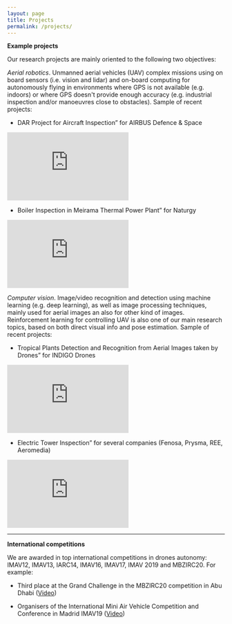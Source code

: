 ```yaml
---
layout: page
title: Projects
permalink: /projects/
---
```


**Example projects**

Our research projects are mainly oriented to the following two objectives:

*Aerial robotics*. Unmanned aerial vehicles (UAV) complex missions using on board sensors (i.e. vision and lidar) and on-board computing for autonomously flying in environments where GPS is not available (e.g. indoors) or where GPS doesn't provide enough accuracy (e.g. industrial inspection and/or manoeuvres close to obstacles). Sample of recent projects:

- DAR Project for Aircraft Inspection” for AIRBUS Defence & Space

<iframe title="vimeo-player" src="https://player.vimeo.com/video/393907228" width="281" height="158" frameborder="0" allowfullscreen>  </iframe>

- Boiler Inspection in Meirama Thermal Power Plant” for Naturgy

<iframe title="vimeo-player" src="https://player.vimeo.com/video/269340493" width="281" height="158" frameborder="0" allowfullscreen></iframe>

*Computer vision*. Image/video recognition and detection using machine learning (e.g. deep learning), as well as image processing techniques, mainly used for aerial images an also for other kind of images. Reinforcement learning for controlling UAV is also one of our main research topics, based on both direct visual info and pose estimation. Sample of recent projects:

- Tropical Plants Detection and Recognition from Aerial Images taken by Drones” for INDIGO Drones

<iframe width="281" height="158" src="https://www.youtube.com/embed/le0PggkA_oM" frameborder="0" allow="accelerometer; autoplay; encrypted-media; gyroscope; picture-in-picture" allowfullscreen></iframe>

- Electric Tower Inspection” for several companies (Fenosa, Prysma, REE, Aeromedia)

<iframe title="vimeo-player" src="https://player.vimeo.com/video/318826658" width="281" height="158" frameborder="0" allowfullscreen></iframe>

--------

**International competitions**

We are awarded in top international competitions in drones autonomy: IMAV12, IMAV13, IARC14, IMAV16, IMAV17, IMAV 2019 and MBZIRC20. For example:

- Third place at the Grand Challenge in the MBZIRC20 competition in Abu Dhabi ([Video](https://vimeo.com/showcase/6842547))

- Organisers of the International Mini Air Vehicle Competition and Conference in Madrid IMAV19 ([Video](https://vimeo.com/showcase/6615733))



